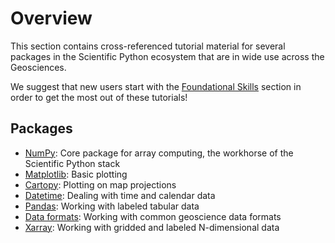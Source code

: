 # Overview

This section contains cross-referenced tutorial material for several packages in the Scientific Python ecosystem that are in wide use across the Geosciences.

We suggest that new users start with the [Foundational Skills](../foundations/overview) section in order to get the most out of these tutorials!

## Packages

- [NumPy](numpy): Core package for array computing, the workhorse of the Scientific Python stack
- [Matplotlib](matplotlib): Basic plotting
- [Cartopy](cartopy): Plotting on map projections
- [Datetime](datetime): Dealing with time and calendar data
- [Pandas](pandas): Working with labeled tabular data
- [Data formats](data-formats): Working with common geoscience data formats
- [Xarray](xarray): Working with gridded and labeled N-dimensional data

